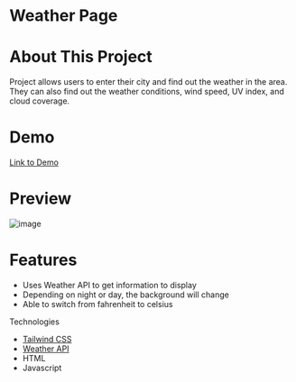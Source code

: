 # Weather Page

# About This Project
Project allows users to enter their city and find out the weather in the area. They can also find out the weather conditions, wind speed, UV index, and cloud coverage. 

# Demo
[Link to Demo](https://pauleenaphan.github.io/weather-app/src/index.html)

# Preview
![image](https://github.com/pauleenaphan/weather-app/assets/77126730/d584b05b-eddd-422b-94c3-303022aea302)

# Features
- Uses Weather API to get information to display
- Depending on night or day, the background will change
- Able to switch from fahrenheit to celsius 

Technologies
- [Tailwind CSS](https://tailwindcss.com)
- [Weather API](https://www.weatherapi.com)
- HTML
- Javascript 
